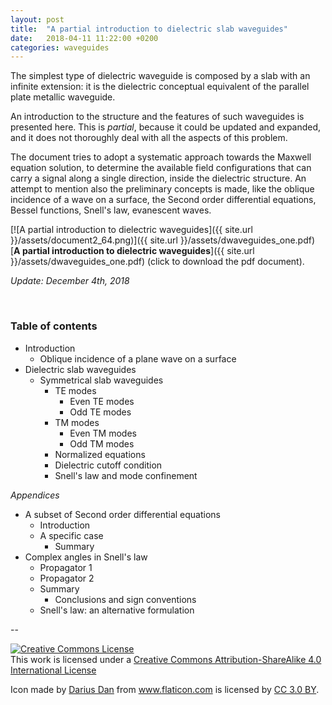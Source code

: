 ```yaml
---
layout: post
title:  "A partial introduction to dielectric slab waveguides"
date:   2018-04-11 11:22:00 +0200
categories: waveguides
---
```

The simplest type of dielectric waveguide is composed by a slab with an infinite extension: it is the dielectric conceptual equivalent of the parallel plate metallic waveguide.

An introduction to the structure and the features of such waveguides is presented here. This is *partial*, because it could be updated and expanded, and it does not thoroughly deal with all the aspects of this problem.

The document tries to adopt a systematic approach towards the Maxwell equation solution, to determine the available field configurations that can carry a signal along a single direction, inside the dielectric structure. An attempt to mention also the preliminary concepts is made, like the oblique incidence of a wave on a surface, the Second order differential equations, Bessel functions, Snell's law, evanescent waves.

[![A partial introduction to dielectric waveguides]({{ site.url }}/assets/document2_64.png)]({{ site.url }}/assets/dwaveguides_one.pdf) [**A partial introduction to dielectric waveguides**]({{ site.url }}/assets/dwaveguides_one.pdf) (click to download the pdf document).

*Update: December 4th, 2018*

<br>

### Table of contents

- Introduction
  - Oblique incidence of a plane wave on a surface
- Dielectric slab waveguides
  - Symmetrical slab waveguides
    - TE modes
      - Even TE modes
      - Odd TE modes
    - TM modes
      - Even TM modes
      - Odd TM modes
    - Normalized equations
    - Dielectric cutoff condition
    - Snell's law and mode confinement

*Appendices*

- A subset of Second order differential equations
  - Introduction
  - A specific case
    - Summary
- Complex angles in Snell's law
  - Propagator 1
  - Propagator 2
  - Summary
    - Conclusions and sign conventions
  - Snell's law: an alternative formulation

--

<a rel="license" href="http://creativecommons.org/licenses/by-sa/4.0/"><img alt="Creative Commons License" style="border-width:0" src="https://i.creativecommons.org/l/by-sa/4.0/88x31.png" /></a><br />This work is licensed under a <a rel="license" href="http://creativecommons.org/licenses/by-sa/4.0/">Creative Commons Attribution-ShareAlike 4.0 International License</a>

<div>Icon made by <a href="https://www.flaticon.com/authors/darius-dan" title="Darius Dan">Darius Dan</a> from <a href="https://www.flaticon.com/" title="Flaticon">www.flaticon.com</a> is licensed by <a href="http://creativecommons.org/licenses/by/3.0/" title="Creative Commons BY 3.0" target="_blank">CC 3.0 BY</a>.</div>
